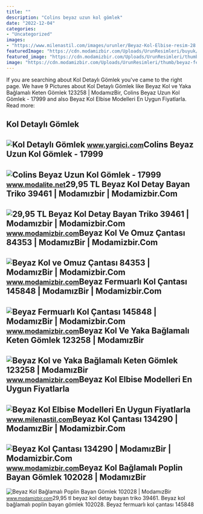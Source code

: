 ```yaml
---
title: ""
description: "Colins beyaz uzun kol gömlek"
date: "2022-12-04"
categories:
- "Uncategorized"
images:
- "https://www.milenastil.com/images/urunler/Beyaz-Kol-Elbise-resim-28.jpeg"
featuredImage: "https://cdn.modamizbir.com/Uploads/UrunResimleri/buyuk/beyaz--kol-detay-bayan-triko-39461-aeb8.jpg"
featured_image: "https://cdn.modamizbir.com/Uploads/UrunResimleri/thumb/beyaz-fermuarli-kol-cantasi-145848-281839368.jpg"
image: "https://cdn.modamizbir.com/Uploads/UrunResimleri/thumb/beyaz-fermuarli-kol-cantasi-145848-281839368.jpg"
---
```


If you are searching about Kol Detaylı Gömlek you've came to the right page. We have 9 Pictures about Kol Detaylı Gömlek like Beyaz Kol ve Yaka Bağlamalı Keten Gömlek 123258 | ModamızBir, Colins Beyaz Uzun Kol Gömlek - 17999 and also Beyaz Kol Elbise Modelleri En Uygun Fiyatlarla. Read more:

Kol Detaylı Gömlek
------------------

 ![Kol Detaylı Gömlek](https://img-incommerce-yargici.mncdn.com/Content/Images/Thumbs/22160402_beyaz-kol-detayli-gomlek-22ykgm6028x037.jpeg) <small>www.yargici.com</small>Colins Beyaz Uzun Kol Gömlek - 17999
------------------------------------

 ![Colins Beyaz Uzun Kol Gömlek - 17999](https://img-colinstr.mncdn.com/Assets/Branch/Thumbs/beyaz_bayan_gomlek_ukol_86157.jpeg) <small>www.modalite.net</small>29,95 TL Beyaz Kol Detay Bayan Triko 39461 | Modamızbir | Modamizbir.Com
------------------------------------------------------------------------

 ![29,95 TL Beyaz Kol Detay Bayan Triko 39461 | Modamızbir | Modamizbir.Com](https://cdn.modamizbir.com/Uploads/UrunResimleri/buyuk/beyaz--kol-detay-bayan-triko-39461-aeb8.jpg) <small>www.modamizbir.com</small>Beyaz Kol Ve Omuz Çantası 84353 | ModamızBir | Modamizbir.Com
-------------------------------------------------------------

 ![Beyaz Kol ve Omuz Çantası 84353 | ModamızBir | Modamizbir.Com](https://cdn.modamizbir.com/Uploads/UrunResimleri/thumb/beyaz-el-ve-kol-cantasi-84353-334999890.jpg) <small>www.modamizbir.com</small>Beyaz Fermuarlı Kol Çantası 145848 | ModamızBir | Modamizbir.Com
----------------------------------------------------------------

 ![Beyaz Fermuarlı Kol Çantası 145848 | ModamızBir | Modamizbir.Com](https://cdn.modamizbir.com/Uploads/UrunResimleri/thumb/beyaz-fermuarli-kol-cantasi-145848-281839368.jpg) <small>www.modamizbir.com</small>Beyaz Kol Ve Yaka Bağlamalı Keten Gömlek 123258 | ModamızBir
------------------------------------------------------------

 ![Beyaz Kol ve Yaka Bağlamalı Keten Gömlek 123258 | ModamızBir](https://cdn.modamizbir.com/Uploads/UrunResimleri/buyuk/beyaz-kol-ve-yaka-baglamali-keten-gomlek-123258-1578149124.jpg) <small>www.modamizbir.com</small>Beyaz Kol Elbise Modelleri En Uygun Fiyatlarla
----------------------------------------------

 ![Beyaz Kol Elbise Modelleri En Uygun Fiyatlarla](https://www.milenastil.com/images/urunler/Beyaz-Kol-Elbise-resim-28.jpeg) <small>www.milenastil.com</small>Beyaz Kol Çantası 134290 | ModamızBir | Modamizbir.Com
------------------------------------------------------

 ![Beyaz Kol Çantası 134290 | ModamızBir | Modamizbir.Com](https://cdn.modamizbir.com/Uploads/UrunResimleri/buyuk/beyaz-kol-cantasi-134290-238015912.jpg) <small>www.modamizbir.com</small>Beyaz Kol Bağlamalı Poplin Bayan Gömlek 102028 | ModamızBir
-----------------------------------------------------------

 ![Beyaz Kol Bağlamalı Poplin Bayan Gömlek 102028 | ModamızBir](https://cdn.modamizbir.com/Uploads/UrunResimleri/buyuk/beyaz-kol-baglamali-poplin-bayan-gomlek-102028-509754697.jpg) <small>www.modamizbir.com</small>29,95 tl beyaz kol detay bayan triko 39461. Beyaz kol bağlamalı poplin bayan gömlek 102028. Beyaz fermuarlı kol çantası 145848

